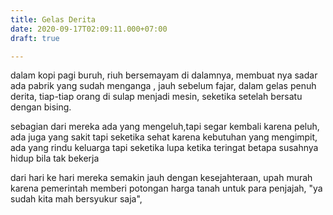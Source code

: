 ```yaml
---
title: Gelas Derita
date: 2020-09-17T02:09:11.000+07:00
draft: true

---
```

dalam kopi pagi buruh, riuh bersemayam di dalamnya, membuat nya sadar ada pabrik yang sudah menganga , jauh sebelum fajar, dalam gelas penuh derita, tiap-tiap orang di sulap menjadi mesin, seketika setelah bersatu dengan bising.

sebagian dari mereka ada yang mengeluh,tapi segar kembali karena peluh, ada juga yang sakit tapi seketika sehat karena kebutuhan yang mengimpit, ada yang rindu keluarga tapi seketika lupa ketika teringat betapa susahnya hidup bila tak bekerja

dari hari ke hari mereka semakin jauh dengan kesejahteraan, upah murah karena pemerintah memberi potongan harga tanah untuk para penjajah, "ya sudah kita mah bersyukur saja", 